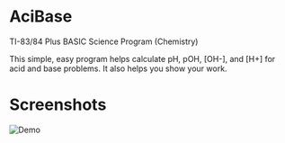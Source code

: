 # AciBase
TI-83/84 Plus BASIC Science Program (Chemistry)

This simple, easy program helps calculate pH, pOH, [OH-], and [H+] for acid and base problems. 
It also helps you show your work.

# Screenshots
![Demo](https://media.giphy.com/media/fxO5yvadOtqJhJqb5v/giphy.gif)
